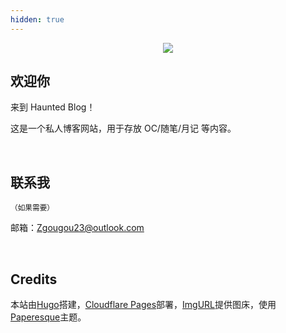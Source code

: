 ```yaml
---
hidden: true
---
```


<center><img src="https://s3.bmp.ovh/imgs/2025/08/12/46d026b396bb06e3.png"></center>

## 欢迎你

来到 Haunted Blog！

这是一个私人博客网站，用于存放 OC/随笔/月记 等内容。

<br/>

## 联系我

<small>（如果需要）</small>

邮箱：Zgougou23@outlook.com

<br/>

## Credits

本站由<a href="https://gohugo.io/" target="_blank">Hugo</a>搭建，<a href="https://www.cloudflare.com/zh-cn/developer-platform/products/pages/" target="_blank">Cloudflare Pages</a>部署，<a href="https://www.imgurl.org/" target="_blank">ImgURL</a>提供图床，使用<a href="https://github.com/capnfabs/paperesque" target="_blank">Paperesque</a>主题。

<br/>